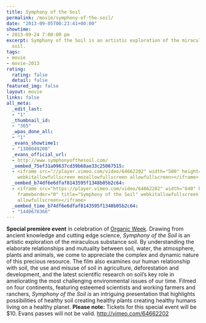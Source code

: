 ```yaml
---
title: Symphony of the Soil
permalink: /movie/symphony-of-the-soil/
date: "2013-09-05T00:23:41+00:00"
showtime:
- 2013-09-24 7:00:00 pm
excerpt: Symphony of the Soil is an artistic exploration of the miraculous substance
  soil.
tags:
- movie
- movie-2013
rating:
  rating: false
  detail: false
featured_img: false
layout: movie
links: false
all_meta:
  _edit_last:
  - "1"
  _thumbnail_id:
  - "365"
  _wpas_done_all:
  - "1"
  _evans_showtime1:
  - "1380049200"
  _evans_official_url:
  - http://www.symphonyofthesoil.com/
  _oembed_75ef31a09637cd39b68ae33c25067515:
  - <iframe src="//player.vimeo.com/video/64662202" width="500" height="281" frameborder="0"
    webkitallowfullscreen mozallowfullscreen allowfullscreen></iframe>
  _oembed_b74df6e6dfaf8143595f1348b05b2c64:
  - <iframe src="https://player.vimeo.com/video/64662202" width="640" height="360"
    frameborder="0" title="Symphony of the Soil" webkitallowfullscreen mozallowfullscreen
    allowfullscreen></iframe>
  _oembed_time_b74df6e6dfaf8143595f1348b05b2c64:
  - "1440678366"
---
```


**Special première event** in celebration of [Organic Week](http://organicweek.ca/ "Organic Week"). Drawing from ancient knowledge and cutting edge science, *Symphony of the Soil* is an artistic exploration of the miraculous substance soil. By understanding the elaborate relationships and mutuality between soil, water, the atmosphere, plants and animals, we come to appreciate the complex and dynamic nature of this precious resource. The film also examines our human relationship with soil, the use and misuse of soil in agriculture, deforestation and development, and the latest scientific research on soil’s key role in ameliorating the most challenging environmental issues of our time. Filmed on four continents, featuring esteemed scientists and working farmers and ranchers, *Symphony of the Soil is* an intriguing presentation that highlights possibilities of healthy soil creating healthy plants creating healthy humans living on a healthy planet. **Please note:** Tickets for this special event will be $10. Evans passes will not be valid. http://vimeo.com/64662202 